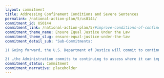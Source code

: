 ```yaml
---
layout: commitment
title: Addressing Confinement Conditions and Severe Sentences
permalink: /national-action-plan/5/us0144/
commitment_id: US0144
commitment_link: /national-action-plan/5/#improve-conditions-of-confinement-and-addressing-unjustly-long-or-severe-sentences
commitment_theme_name: Ensure Equal Justice Under the Law
commitment_theme_slug: ensure-equal-justice-under-the-law
commitment_detail_sub: "Sub-Commitments:

1) Going forward, the U.S. Department of Justice will commit to continuing to implement rules that allow individuals to earn credits for good conduct and for participating in programming designed to reduce recidivism.

2) …the Administration commits to continuing to assess where it can improve conditions of confinement and reduce unjustly long or severe sentences."
commitment_status: Commitment
commitment_narrative: placeholder
---
```


